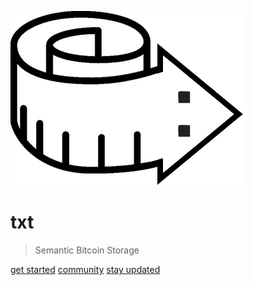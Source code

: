 <!-- _coverpage.md -->

![logo](TxT.png)

# txt

> Semantic Bitcoin Storage

<a href="#/?id=txt"><i class="fas fa-cube"></i> get started</a>
<a href="https://t.me/joinchat/RDiQsxxVwpFx-TDbD4tt8A"><i class="fab fa-telegram-plane"></i> community</a>
<a href='https://twitter.com/_unwriter'><i class='fab fa-twitter'></i> stay updated</a>
